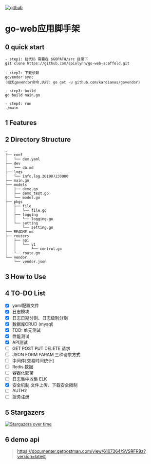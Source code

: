 [![github](https://img.shields.io/badge/github-spiolynn-brightgreen.svg)](http://panzi.online)

# go-web应用脚手架


## 0 quick start

```
- step1: 拉代码 需要在 $GOPATH/src 目录下
git clone https://github.com/spiolynn/go-web-scaffold.git

- step2: 下载依赖
govendor sync
(如无govendor命令,执行: go get -u github.com/kardianos/govendor)

- step3: build
go build main.go

- step4: run
./main

```


## 1 Features



## 2 Directory Structure

```
.
├── conf
│   └── dev.yaml
├── dev
│   └── db.md
├── logs
│   └── info.log.201907230000
├── main.go
├── models
│   ├── demo.go
│   ├── demo_test.go
│   └── model.go
├── pkgs
│   ├── file
│   │   └── file.go
│   ├── logging
│   │   └── logging.go
│   └── setting
│       └── setting.go
├── README.md
├── routers
│   ├── api
│   │   └── v1
│   │       └── control.go
│   └── route.go
└── vendor
    └── vendor.json

```

## 3 How to Use



## 4 TO-DO List

- [x] yaml配置文件
- [x] 日志模块
- [x] 日志日期分割、日志级别分割
- [x] 数据库CRUD (mysql)
- [X] TDD: 单元测试
- [X] 性能测试
- [X] API测试
- [ ] GET POST PUT DELETE 请求
- [ ] JSON FORM PARAM 三种请求方式
- [ ] 中间件[交易时间统计]
- [ ] Redis 数据
- [ ] 容器化部署
- [ ] 日志集中收集 ELK
- [X] 安全机制 文件上传、下载安全限制
- [ ] AUTH2
- [ ] 服务注册 

## 5 Stargazers


[![Stargazers over time](https://starchart.cc/spiolynn/go-web-scaffold.svg)](https://starchart.cc/spiolynn/go-web-scaffold)


## 6 demo api

> https://documenter.getpostman.com/view/6107364/SVSRFR9z?version=latest

